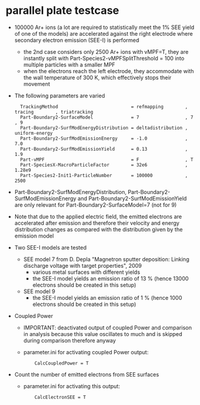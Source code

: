 # parallel plate testcase

- 100000 Ar+ ions (a lot are required to statistically meet the 1% SEE yield of one of the models) are accelerated against the right electrode where secondary electron emission (SEE-I) is performed
  - the 2nd case considers only 2500 Ar+ ions with vMPF=T, they are instantly split with Part-Species2-vMPFSplitThreshold = 100 into multiple particles with a smaller MPF
  - when the electrons reach the left electrode, they accommodate with the wall temperature of 300 K, which effectively stops their movement

- The following parameters are varied

        TrackingMethod                           = refmapping        , tracing        , triatracking
        Part-Boundary2-SurfaceModel              = 7                 , 7              , 9
        Part-Boundary2-SurfModEnergyDistribution = deltadistribution , uniform-energy
        Part-Boundary2-SurfModEmissionEnergy     = -1.0              , 7.0
        Part-Boundary2-SurfModEmissionYield      = 0.13              , 1.9
        Part-vMPF                                = F                 , T
        Part-SpeciesX-MacroParticleFactor        = 32e6              , 1.28e9
        Part-Species2-Init1-ParticleNumber       = 100000            , 2500

- Part-Boundary2-SurfModEnergyDistribution, Part-Boundary2-SurfModEmissionEnergy and Part-Boundary2-SurfModEmissionYield are only
  relevant for Part-Boundary2-SurfaceModel=7 (not for 9)

- Note that due to the applied electric field, the emitted electrons are accelerated after emission and therefore their velocity and
  energy distribution changes as compared with the distribution given by the emission model

- Two SEE-I models are tested
  - SEE model 7 from D. Depla "Magnetron sputter deposition: Linking discharge voltage with target properties", 2009
      - various metal surfaces with different yields
      - the SEE-I model yields an emission ratio of 13 % (hence 13000 electrons should be created in this setup)
  - SEE model 9
      - the SEE-I model yields an emission ratio of 1 % (hence 1000 electrons should be created in this setup)

- Coupled Power
    - IMPORTANT: deactivated output of coupled Power and comparison in analysis because this value oscillates to much and is
      skipped during comparison therefore anyway
    - parameter.ini for activating coupled Power output:

              CalcCoupledPower = T

- Count the number of emitted electrons from SEE surfaces
    - parameter.ini for activating this output:

              CalcElectronSEE = T
